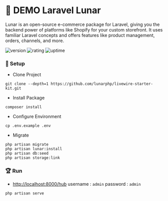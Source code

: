 # 🎉 DEMO Laravel Lunar

Lunar is an open-source e-commerce package for Laravel, giving you the backend power of platforms like Shopify for your custom storefront. It uses familiar Laravel concepts and offers features like product management, orders, channels, and more. 

![version](https://img.shields.io/badge/version-1.0-blue)
![rating](https://img.shields.io/badge/rating-★★★★★-yellow)
![uptime](https://img.shields.io/badge/uptime-100%25-brightgreen)

### 🚀 Setup

- Clone Project

```shell
git clone --depth=1 https://github.com/lunarphp/livewire-starter-kit.git

```

- Install Package

```shell
composer install
```

- Configure Environment

```shell
cp .env.example .env
```

- Migrate

```
php artisan migrate
php artisan lunar:install
php artisan db:seed
php artisan storage:link
```

### 🏆 Run

- [http://localhost:8000/hub](http://localhost:8000/hub) username : `admin` password : `admin`

```shell
php artisan serve
```
